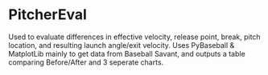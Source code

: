 # PitcherEval
Used to evaluate differences in effective velocity, release point, break, pitch location, and resulting launch angle/exit velocity.
Uses PyBaseball & MatplotLib mainly to get data from Baseball Savant, and outputs a table comparing Before/After and 3 seperate charts.
